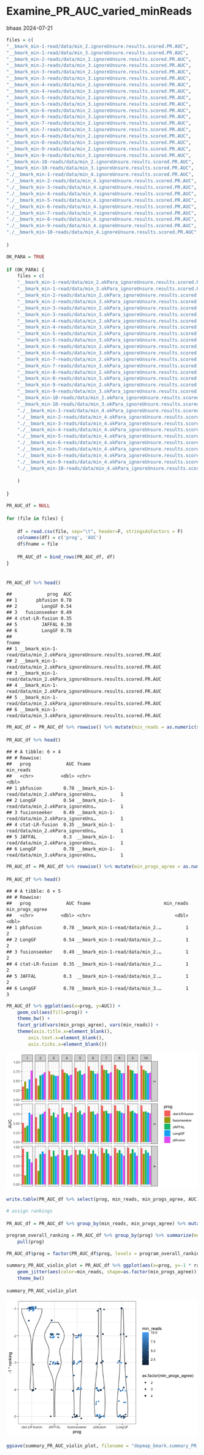 Examine_PR_AUC_varied_minReads
================
bhaas
2024-07-21

``` r
files = c(
"__bmark_min-1-read/data/min_2.ignoreUnsure.results.scored.PR.AUC",
"__bmark_min-1-read/data/min_3.ignoreUnsure.results.scored.PR.AUC",
"__bmark_min-2-reads/data/min_2.ignoreUnsure.results.scored.PR.AUC",
"__bmark_min-2-reads/data/min_3.ignoreUnsure.results.scored.PR.AUC",
"__bmark_min-3-reads/data/min_2.ignoreUnsure.results.scored.PR.AUC",
"__bmark_min-3-reads/data/min_3.ignoreUnsure.results.scored.PR.AUC",
"__bmark_min-4-reads/data/min_2.ignoreUnsure.results.scored.PR.AUC",
"__bmark_min-4-reads/data/min_3.ignoreUnsure.results.scored.PR.AUC",
"__bmark_min-5-reads/data/min_2.ignoreUnsure.results.scored.PR.AUC",
"__bmark_min-5-reads/data/min_3.ignoreUnsure.results.scored.PR.AUC",
"__bmark_min-6-reads/data/min_2.ignoreUnsure.results.scored.PR.AUC",
"__bmark_min-6-reads/data/min_3.ignoreUnsure.results.scored.PR.AUC",
"__bmark_min-7-reads/data/min_2.ignoreUnsure.results.scored.PR.AUC",
"__bmark_min-7-reads/data/min_3.ignoreUnsure.results.scored.PR.AUC",
"__bmark_min-8-reads/data/min_2.ignoreUnsure.results.scored.PR.AUC",
"__bmark_min-8-reads/data/min_3.ignoreUnsure.results.scored.PR.AUC",
"__bmark_min-9-reads/data/min_2.ignoreUnsure.results.scored.PR.AUC",
"__bmark_min-9-reads/data/min_3.ignoreUnsure.results.scored.PR.AUC",
"__bmark_min-10-reads/data/min_2.ignoreUnsure.results.scored.PR.AUC",
"__bmark_min-10-reads/data/min_3.ignoreUnsure.results.scored.PR.AUC",
"./__bmark_min-1-read/data/min_4.ignoreUnsure.results.scored.PR.AUC",
"./__bmark_min-2-reads/data/min_4.ignoreUnsure.results.scored.PR.AUC",
"./__bmark_min-3-reads/data/min_4.ignoreUnsure.results.scored.PR.AUC",
"./__bmark_min-4-reads/data/min_4.ignoreUnsure.results.scored.PR.AUC",
"./__bmark_min-5-reads/data/min_4.ignoreUnsure.results.scored.PR.AUC",
"./__bmark_min-6-reads/data/min_4.ignoreUnsure.results.scored.PR.AUC",
"./__bmark_min-7-reads/data/min_4.ignoreUnsure.results.scored.PR.AUC",
"./__bmark_min-8-reads/data/min_4.ignoreUnsure.results.scored.PR.AUC",
"./__bmark_min-9-reads/data/min_4.ignoreUnsure.results.scored.PR.AUC",
"./__bmark_min-10-reads/data/min_4.ignoreUnsure.results.scored.PR.AUC"

)
```

``` r
OK_PARA = TRUE

if (OK_PARA) {
    files = c(
    "__bmark_min-1-read/data/min_2.okPara_ignoreUnsure.results.scored.PR.AUC",
    "__bmark_min-1-read/data/min_3.okPara_ignoreUnsure.results.scored.PR.AUC",
    "__bmark_min-2-reads/data/min_2.okPara_ignoreUnsure.results.scored.PR.AUC",
    "__bmark_min-2-reads/data/min_3.okPara_ignoreUnsure.results.scored.PR.AUC",
    "__bmark_min-3-reads/data/min_2.okPara_ignoreUnsure.results.scored.PR.AUC",
    "__bmark_min-3-reads/data/min_3.okPara_ignoreUnsure.results.scored.PR.AUC",
    "__bmark_min-4-reads/data/min_2.okPara_ignoreUnsure.results.scored.PR.AUC",
    "__bmark_min-4-reads/data/min_3.okPara_ignoreUnsure.results.scored.PR.AUC",
    "__bmark_min-5-reads/data/min_2.okPara_ignoreUnsure.results.scored.PR.AUC",
    "__bmark_min-5-reads/data/min_3.okPara_ignoreUnsure.results.scored.PR.AUC",
    "__bmark_min-6-reads/data/min_2.okPara_ignoreUnsure.results.scored.PR.AUC",
    "__bmark_min-6-reads/data/min_3.okPara_ignoreUnsure.results.scored.PR.AUC",
    "__bmark_min-7-reads/data/min_2.okPara_ignoreUnsure.results.scored.PR.AUC",
    "__bmark_min-7-reads/data/min_3.okPara_ignoreUnsure.results.scored.PR.AUC",
    "__bmark_min-8-reads/data/min_2.okPara_ignoreUnsure.results.scored.PR.AUC",
    "__bmark_min-8-reads/data/min_3.okPara_ignoreUnsure.results.scored.PR.AUC",
    "__bmark_min-9-reads/data/min_2.okPara_ignoreUnsure.results.scored.PR.AUC",
    "__bmark_min-9-reads/data/min_3.okPara_ignoreUnsure.results.scored.PR.AUC",
    "__bmark_min-10-reads/data/min_2.okPara_ignoreUnsure.results.scored.PR.AUC",
    "__bmark_min-10-reads/data/min_3.okPara_ignoreUnsure.results.scored.PR.AUC",
    "./__bmark_min-1-read/data/min_4.okPara_ignoreUnsure.results.scored.PR.AUC",
    "./__bmark_min-2-reads/data/min_4.okPara_ignoreUnsure.results.scored.PR.AUC",
    "./__bmark_min-3-reads/data/min_4.okPara_ignoreUnsure.results.scored.PR.AUC",
    "./__bmark_min-4-reads/data/min_4.okPara_ignoreUnsure.results.scored.PR.AUC",
    "./__bmark_min-5-reads/data/min_4.okPara_ignoreUnsure.results.scored.PR.AUC",
    "./__bmark_min-6-reads/data/min_4.okPara_ignoreUnsure.results.scored.PR.AUC",
    "./__bmark_min-7-reads/data/min_4.okPara_ignoreUnsure.results.scored.PR.AUC",
    "./__bmark_min-8-reads/data/min_4.okPara_ignoreUnsure.results.scored.PR.AUC",
    "./__bmark_min-9-reads/data/min_4.okPara_ignoreUnsure.results.scored.PR.AUC",
    "./__bmark_min-10-reads/data/min_4.okPara_ignoreUnsure.results.scored.PR.AUC"
    
    )

}
```

``` r
PR_AUC_df = NULL

for (file in files) {
    
    df = read.csv(file, sep="\t", header=F, stringsAsFactors = F)
    colnames(df) = c('prog', 'AUC')
    df$fname = file

    PR_AUC_df = bind_rows(PR_AUC_df, df)
}


PR_AUC_df %>% head()
```

    ##             prog  AUC
    ## 1       pbfusion 0.78
    ## 2         LongGF 0.54
    ## 3   fusionseeker 0.49
    ## 4 ctat-LR-fusion 0.35
    ## 5         JAFFAL 0.30
    ## 6         LongGF 0.78
    ##                                                                     fname
    ## 1 __bmark_min-1-read/data/min_2.okPara_ignoreUnsure.results.scored.PR.AUC
    ## 2 __bmark_min-1-read/data/min_2.okPara_ignoreUnsure.results.scored.PR.AUC
    ## 3 __bmark_min-1-read/data/min_2.okPara_ignoreUnsure.results.scored.PR.AUC
    ## 4 __bmark_min-1-read/data/min_2.okPara_ignoreUnsure.results.scored.PR.AUC
    ## 5 __bmark_min-1-read/data/min_2.okPara_ignoreUnsure.results.scored.PR.AUC
    ## 6 __bmark_min-1-read/data/min_3.okPara_ignoreUnsure.results.scored.PR.AUC

``` r
PR_AUC_df = PR_AUC_df %>% rowwise() %>% mutate(min_reads = as.numeric(str_match(fname, "min-(\\d+)-read")[[2]]) )

PR_AUC_df %>% head()
```

    ## # A tibble: 6 × 4
    ## # Rowwise: 
    ##   prog             AUC fname                                           min_reads
    ##   <chr>          <dbl> <chr>                                               <dbl>
    ## 1 pbfusion        0.78 __bmark_min-1-read/data/min_2.okPara_ignoreUns…         1
    ## 2 LongGF          0.54 __bmark_min-1-read/data/min_2.okPara_ignoreUns…         1
    ## 3 fusionseeker    0.49 __bmark_min-1-read/data/min_2.okPara_ignoreUns…         1
    ## 4 ctat-LR-fusion  0.35 __bmark_min-1-read/data/min_2.okPara_ignoreUns…         1
    ## 5 JAFFAL          0.3  __bmark_min-1-read/data/min_2.okPara_ignoreUns…         1
    ## 6 LongGF          0.78 __bmark_min-1-read/data/min_3.okPara_ignoreUns…         1

``` r
PR_AUC_df = PR_AUC_df %>% rowwise() %>% mutate(min_progs_agree = as.numeric(str_match(fname, "min_(\\d+)\\.")[[2]]) )

PR_AUC_df %>% head()
```

    ## # A tibble: 6 × 5
    ## # Rowwise: 
    ##   prog             AUC fname                           min_reads min_progs_agree
    ##   <chr>          <dbl> <chr>                               <dbl>           <dbl>
    ## 1 pbfusion        0.78 __bmark_min-1-read/data/min_2.…         1               2
    ## 2 LongGF          0.54 __bmark_min-1-read/data/min_2.…         1               2
    ## 3 fusionseeker    0.49 __bmark_min-1-read/data/min_2.…         1               2
    ## 4 ctat-LR-fusion  0.35 __bmark_min-1-read/data/min_2.…         1               2
    ## 5 JAFFAL          0.3  __bmark_min-1-read/data/min_2.…         1               2
    ## 6 LongGF          0.78 __bmark_min-1-read/data/min_3.…         1               3

``` r
PR_AUC_df %>% ggplot(aes(x=prog, y=AUC)) + 
    geom_col(aes(fill=prog)) +
    theme_bw() +
    facet_grid(vars(min_progs_agree), vars(min_reads)) +
    theme(axis.title.x=element_blank(),
        axis.text.x=element_blank(),
        axis.ticks.x=element_blank())
```

![](Examine_PR_AUC_varied_minReads_files/figure-gfm/unnamed-chunk-6-1.png)<!-- -->

``` r
write.table(PR_AUC_df %>% select(prog, min_reads, min_progs_agree, AUC), file="PR_AUC_summary.tsv", quote=F, sep="\t", row.names=F)
```

``` r
# assign rankings

PR_AUC_df = PR_AUC_df %>% group_by(min_reads, min_progs_agree) %>% mutate(ranking = rank(-1*AUC, ties.method='average'))
```

``` r
program_overall_ranking = PR_AUC_df %>% group_by(prog) %>% summarize(mean_ranking = mean(ranking)) %>% arrange(mean_ranking) %>%
    pull(prog)
```

``` r
PR_AUC_df$prog = factor(PR_AUC_df$prog, levels = program_overall_ranking)
```

``` r
summary_PR_AUC_violin_plot = PR_AUC_df %>% ggplot(aes(x=prog, y=-1 * ranking)) + geom_violin() +
    geom_jitter(aes(color=min_reads, shape=as.factor(min_progs_agree)), width=0.2, height=0.075) +
    theme_bw()

summary_PR_AUC_violin_plot
```

![](Examine_PR_AUC_varied_minReads_files/figure-gfm/unnamed-chunk-11-1.png)<!-- -->

``` r
ggsave(summary_PR_AUC_violin_plot, filename = "depmap_bmark.summary_PR_AUC_violin_plot.svg", width=7, height=3.5)
```
